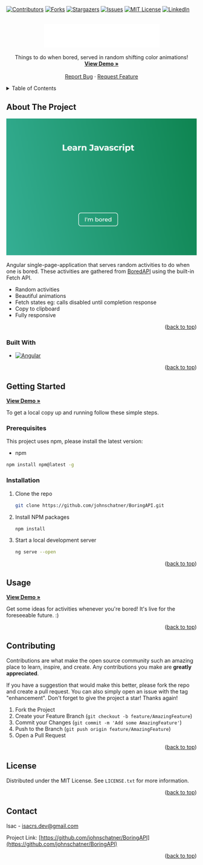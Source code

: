<!-- Improved compatibility of back to top link: See: https://github.com/othneildrew/Best-README-Template/pull/73 -->

<a name="readme-top"></a>

<!--
*** Thanks for checking out the Best-README-Template. If you have a suggestion
*** that would make this better, please fork the repo and create a pull request
*** or simply open an issue with the tag "enhancement".
*** Don't forget to give the project a star!
*** Thanks again! Now go create something AMAZING! :D
-->

<!-- PROJECT SHIELDS -->
<!--
*** I'm using markdown "reference style" links for readability.
*** Reference links are enclosed in brackets [ ] instead of parentheses ( ).
*** See the bottom of this document for the declaration of the reference variables
*** for contributors-url, forks-url, etc. This is an optional, concise syntax you may use.
*** https://www.markdownguide.org/basic-syntax/#reference-style-links
-->

[![Contributors][contributors-shield]][contributors-url]
[![Forks][forks-shield]][forks-url]
[![Stargazers][stars-shield]][stars-url]
[![Issues][issues-shield]][issues-url]
[![MIT License][license-shield]][license-url]
[![LinkedIn][linkedin-shield]][linkedin-url]

<!-- PROJECT LOGO -->
<br />
<div align="center">
  <a href="https://github.com/johnschatner/BoringAPI">
    <img src="public/logo.png" alt="Logo" width="305" height="62">
  </a>

  <p align="center">
    Things to do when bored, served in random shifting color animations!
    <br />
    <a target="_blank" href="https://boringapi.netlify.app/"><strong>View Demo »</strong></a>
    <br />
    <br />
    <a href="https://github.com/johnschatner/BoringAPI/issues">Report Bug</a>
    ·
    <a href="https://github.com/johnschatner/BoringAPI/issues">Request Feature</a>
  </p>
</div>

<!-- TABLE OF CONTENTS -->
<details>
  <summary>Table of Contents</summary>
  <ol>
    <li>
      <a href="#about-the-project">About The Project</a>
      <ul>
        <li><a href="#built-with">Built With</a></li>
      </ul>
    </li>
    <li>
      <a href="#getting-started">Getting Started</a>
      <ul>
        <li><a href="#prerequisites">Prerequisites</a></li>
        <li><a href="#installation">Installation</a></li>
      </ul>
    </li>
    <li><a href="#usage">Usage</a></li>
    <li><a href="#roadmap">Roadmap</a></li>
    <li><a href="#contributing">Contributing</a></li>
    <li><a href="#license">License</a></li>
    <li><a href="#contact">Contact</a></li>
    <!-- <li><a href="#acknowledgments">Acknowledgments</a></li> -->
  </ol>
</details>

<!-- ABOUT THE PROJECT -->

## About The Project

[![Product Name Screen Shot][product-screenshot]](https://boringapi.netlify.app/)

Angular single-page-application that serves random activities to do when one is bored. These activities are gathered from <a href="https://www.boredapi.com/">BoredAPI</a> using the built-in Fetch API.
<br>

- Random activities
- Beautiful animations
- Fetch states eg: calls disabled until completion response
- Copy to clipboard
- Fully responsive

<p align="right">(<a href="#readme-top">back to top</a>)</p>

### Built With

- [![Angular][angular.io]][angular-url]

<p align="right">(<a href="#readme-top">back to top</a>)</p>

<!-- GETTING STARTED -->

## Getting Started

<a target="_blank" href="https://boringapi.netlify.app/"><strong>View Demo »</strong></a>

To get a local copy up and running follow these simple steps.

### Prerequisites

This project uses npm, please install the latest version:

- npm

```sh
npm install npm@latest -g
```

### Installation

1. Clone the repo
   ```sh
   git clone https://github.com/johnschatner/BoringAPI.git
   ```
2. Install NPM packages
   ```sh
   npm install
   ```
3. Start a local development server
   ```sh
   ng serve --open
   ```

<p align="right">(<a href="#readme-top">back to top</a>)</p>

<!-- USAGE EXAMPLES -->

## Usage

<a target="_blank" href="https://boringapi.netlify.app/"><strong>View Demo »</strong></a>

Get some ideas for activities whenever you're bored! It's live for the foreseeable future. :)

<p align="right">(<a href="#readme-top">back to top</a>)</p>

<!-- ROADMAP -->

<!--
## Roadmap

- [ ] Investigate IKEA business philosophy and how they implement it digitally

See the [open issues](https://github.com/johnschatner/BoringAPI/issues) for a full list of proposed features (and known issues).

<p align="right">(<a href="#readme-top">back to top</a>)</p>
-->

<!-- CONTRIBUTING -->

## Contributing

Contributions are what make the open source community such an amazing place to learn, inspire, and create. Any contributions you make are **greatly appreciated**.

If you have a suggestion that would make this better, please fork the repo and create a pull request. You can also simply open an issue with the tag "enhancement".
Don't forget to give the project a star! Thanks again!

1. Fork the Project
2. Create your Feature Branch (`git checkout -b feature/AmazingFeature`)
3. Commit your Changes (`git commit -m 'Add some AmazingFeature'`)
4. Push to the Branch (`git push origin feature/AmazingFeature`)
5. Open a Pull Request

<p align="right">(<a href="#readme-top">back to top</a>)</p>

<!-- LICENSE -->

## License

Distributed under the MIT License. See `LICENSE.txt` for more information.

<p align="right">(<a href="#readme-top">back to top</a>)</p>

<!-- CONTACT -->

## Contact

Isac - isacrs.dev@gmail.com

Project Link: [https://github.com/johnschatner/BoringAPI](https://github.com/johnschatner/BoringAPI)

<p align="right">(<a href="#readme-top">back to top</a>)</p>

<!-- ACKNOWLEDGMENTS -->

<!--
## Acknowledgments

- []()
- []()
- []()


<p align="right">(<a href="#readme-top">back to top</a>)</p>
-->

<!-- MARKDOWN LINKS & IMAGES -->
<!-- https://www.markdownguide.org/basic-syntax/#reference-style-links -->

[contributors-shield]: https://img.shields.io/github/contributors/johnschatner/BoringAPI.svg?style=for-the-badge
[contributors-url]: https://github.com/johnschatner/BoringAPI/graphs/contributors
[forks-shield]: https://img.shields.io/github/forks/johnschatner/BoringAPI.svg?style=for-the-badge
[forks-url]: https://github.com/johnschatner/BoringAPI/network/members
[stars-shield]: https://img.shields.io/github/stars/johnschatner/BoringAPI.svg?style=for-the-badge
[stars-url]: https://github.com/johnschatner/BoringAPI/stargazers
[issues-shield]: https://img.shields.io/github/issues/johnschatner/BoringAPI.svg?style=for-the-badge
[issues-url]: https://github.com/johnschatner/BoringAPI/issues
[license-shield]: https://img.shields.io/github/license/johnschatner/BoringAPI.svg?style=for-the-badge
[license-url]: https://github.com/johnschatner/BoringAPI/blob/master/LICENSE.txt
[linkedin-shield]: https://img.shields.io/badge/-LinkedIn-black.svg?style=for-the-badge&logo=linkedin&colorB=555
[linkedin-url]: https://linkedin.com/in/isac-rasmusson-99344924b
[product-screenshot]: public/project-screen-1.png
[next.js]: https://img.shields.io/badge/next.js-000000?style=for-the-badge&logo=nextdotjs&logoColor=white
[next-url]: https://nextjs.org/
[react.js]: https://img.shields.io/badge/React-20232A?style=for-the-badge&logo=react&logoColor=61DAFB
[react-url]: https://reactjs.org/
[vue.js]: https://img.shields.io/badge/Vue.js-35495E?style=for-the-badge&logo=vuedotjs&logoColor=4FC08D
[vue-url]: https://vuejs.org/
[angular.io]: https://img.shields.io/badge/Angular-DD0031?style=for-the-badge&logo=angular&logoColor=white
[angular-url]: https://angular.io/
[svelte.dev]: https://img.shields.io/badge/Svelte-4A4A55?style=for-the-badge&logo=svelte&logoColor=FF3E00
[svelte-url]: https://svelte.dev/
[laravel.com]: https://img.shields.io/badge/Laravel-FF2D20?style=for-the-badge&logo=laravel&logoColor=white
[laravel-url]: https://laravel.com
[bootstrap.com]: https://img.shields.io/badge/Bootstrap-563D7C?style=for-the-badge&logo=bootstrap&logoColor=white
[bootstrap-url]: https://getbootstrap.com
[jquery.com]: https://img.shields.io/badge/jQuery-0769AD?style=for-the-badge&logo=jquery&logoColor=white
[jquery-url]: https://jquery.com
